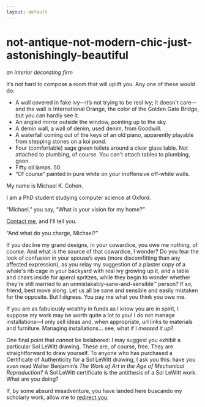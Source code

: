 ```yaml
---
layout: default
---
```


# not-antique-not-modern-chic-just-astonishingly-beautiful
*an interior decorating firm*

It’s not hard to compose a room that will uplift you. Any one of these would do:

* A wall covered in fake ivy—it’s not trying to be real ivy; it doesn't care—and the wall is International Orange, the color of the Golden Gate Bridge, but you can hardly see it.
* An angled mirror outside the window, pointing up to the sky.
* A demin wall, a wall of denim, used denim, from Goodwill.
* A waterfall coming out of the keys of an old piano, apparently playable from stepping stones on a koi pond.
* Four (comfortable) sage green toilets around a clear glass table. Not attached to plumbing, of course. You can't attach tables to plumbing, goon.
* Fifty oil lamps. 50.
* “Of course” painted in pure white on your inoffensive off-white walls.

My name is Michael K. Cohen.

I am a PhD student studying computer science at Oxford.

“Michael,” you say, “What is your vision for my home?”

[Contact me](mailto:mkc1000@gmail.com), and I'll tell you.

“And what do you charge, Michael?”

If you decline my grand designs, in your cowardice, you owe me nothing, of course. And what is the source of that cowardice, I wonder? Do you fear the look of confusion in your spouse’s eyes (more discomfitting than any affected expression), as you relay my suggestion of a plaster copy of a whale's rib cage in your backyard with real ivy growing up it, and a table and chairs inside for aperol spritzes, while they begin to wonder whether they’re still married to an unmistakably-sane-and-sensible™ person? If so, friend, best move along. Let us all be sane and sensible and easily mistaken for the opposite. But I digress. You pay me what you think you owe me.

If you are as fabulously wealthy in funds as I know you are in spirit, I suppose my work may be worth quite a lot to you! I do not manage installations—I only sell ideas and, when appropriate, url links to materials and furniture. Managing installations... see, what if I *messed it up*?
<!---I suggest $512 / room-defining idea; $64 / minor touch. (Only the ideas you actually take! Only after the room is complete!) If you are as fabulously wealthy in funds as I know you are in spirit, I suppose my work may be worth more to you! I do not manage installations—I only sell ideas and, when appropriate, url links to materials and furniture. Managing installations... what if I *messed it up*?--->

One final point that *cannot* be belabored: I may suggest you exhibit a particular Sol LeWitt drawing. These are, of course, free. They are straightforward to draw yourself. To anyone who has purchased a Certificate of Authenticity for a Sol LeWitt drawing, I ask you this: have you *even* read Walter Benjamin’s *The Work of Art in the Age of Mechanical Reproduction?* A Sol LeWitt certificate is the antithesis of a Sol LeWitt work. What are you doing?

If, by some absurd misadventure, you have landed here buscando my scholarly work, allow me to [redirect you](https://www.michael-k-cohen.com).
